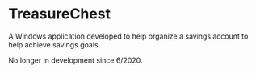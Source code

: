 # TreasureChest

A Windows application developed to help organize a savings account to help achieve savings goals.

No longer in development since 6/2020.
